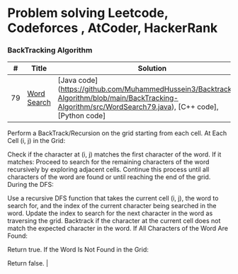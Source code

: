 Problem solving
Leetcode, Codeforces , AtCoder, HackerRank  
========
### BackTracking Algorithm
| # | Title | Solution | Difficulty | Explained | 
|---| ----- | -------- | ---------- | --------------------------------------------|
|79|[Word Search](https://leetcode.com/problems/word-search/description/)| [Java code] (https://github.com/MuhammedHussein3/Backtracking-Algorithm/blob/main/BackTracking-Algorithm/src/WordSearch79.java), [C++ code], [Python code]  | Medium | Algo BackTracking():

Perform a BackTrack/Recursion on the grid starting from each cell.
At Each Cell (i, j) in the Grid:

Check if the character at (i, j) matches the first character of the word.
If it matches:
Proceed to search for the remaining characters of the word recursively by exploring adjacent cells.
Continue this process until all characters of the word are found or until reaching the end of the grid.
During the DFS:

Use a recursive DFS function that takes the current cell (i, j), the word to search for, and the index of the current character being searched in the word.
Update the index to search for the next character in the word as traversing the grid.
Backtrack if the character at the current cell does not match the expected character in the word.
If All Characters of the Word Are Found:

Return true.
If the Word Is Not Found in the Grid:

Return false. |
